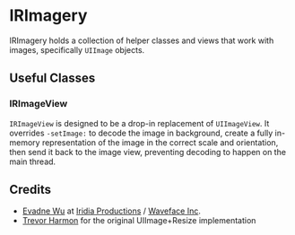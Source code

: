 # IRImagery

IRImagery holds a collection of helper classes and views that work with images, specifically `UIImage` objects.

## Useful Classes

### IRImageView

`IRImageView` is designed to be a drop-in replacement of `UIImageView`.  It overrides `-setImage:` to decode the image in background, create a fully in-memory representation of the image in the correct scale and orientation, then send it back to the image view, preventing decoding to happen on the main thread. 

##	Credits

*	[Evadne Wu](http://twitter.com/evadne) at [Iridia Productions](http://iridia.tw) / [Waveface Inc](http://waveface.com).
*	[Trevor Harmon](http://vocaro.com/trevor/blog/2009/10/12/resize-a-uiimage-the-right-way/) for the original UIImage+Resize implementation

